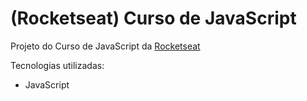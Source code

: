 # (Rocketseat) Curso de JavaScript

Projeto do Curso de JavaScript da [Rocketseat](https://rocketseat.com.br/ "Rocketseat")

Tecnologias utilizadas:
- JavaScript